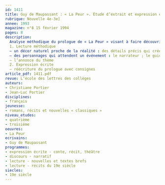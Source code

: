 ```yaml
---
id: 1411
title: Guy de Maupassant : « La Peur ». Étude d’extrait et expression écrite 
rubrique: Nouvelle 4e-3e]
annee: 1993
magazine: n°8 15 février 1994
pages: 8
description: 
  Analyse méthodique du prologue de « La Peur » visant à faire découvrir aux élèves le fonctionnement  du récit : annoncer un événement, ou une action, à l’aide d’indices cohérents…
  1. Lecture méthodique
  – un décor naturel proche de la réalité : des détails précis qui créent une image réelle ; des détails suggestifs qui créent une atmosphère
  – des personnages qui attendent un événement : le narrateur ; le guide ; les femmes ; le garde-chasse et ses fils
  – l’annonce du thème
  2. Expression écrite
  – réécriture du prologue avec consignes
article_pdf: 1411.pdf
revue: L’école des lettres des collèges
auteurs:
- Christiane Portier
- Jean-Luc Portier
disciplines:
- français
jeunesse:
- romans, récits et nouvelles « classiques »
niveau_etudes:
- quatrième
- troisième
oeuvres:
- La Peur
ecrivains:
- Guy de Maupassant
programmes:
- expression écrite - conte, récit, théâtre
- discours - narratif
- lecture - nouvelles et textes brefs
- lecture - récits du 19e siècle
siecles:
- 19e siècle
---
```

